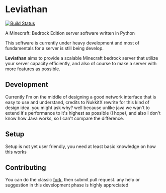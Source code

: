 # Leviathan
[![Build Status](https://travis-ci.com/snakedragondevs/leviathan.svg?branch=master)](https://travis-ci.com/snakedragondevs/leviathan)

A Minecraft: Bedrock Edition server software written in Python

This software is currently under heavy development and most of fundamentals for a server is still being develop.

**Leviathan** aims to provide a scalable Minecraft bedrock server that utilize your server capacity efficiently, and also of course to make a server with more features as possible.

## Development

Currently I'm on the middle of designing a good network interface that is easy to use and understand, credits to NukkitX rewrite for this kind of design idea. you might ask why? well because unlike java we wan't to extend it's performance to it's highest as possible (I hope), and also I don't know how Java works, so I can't compare the difference.

## Setup

Setup is not yet user friendly, you need at least basic knowledge on how this works

## Contributing

You can do the classic [fork](https://github.com/snakedragondevs/leviathan/fork), then submit pull request. any help or suggestion in this development phase is highly appreciated
